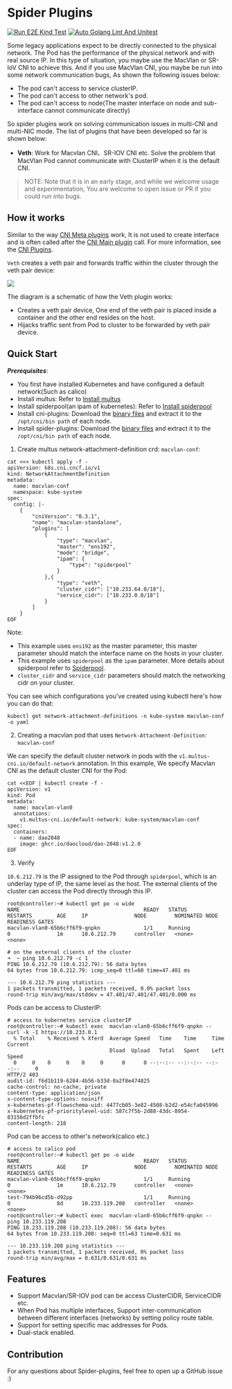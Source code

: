 # Spider Plugins

[![Run E2E Kind Test](https://github.com/spidernet-io/plugins/actions/workflows/e2e-test.yaml/badge.svg?branch=main)](https://github.com/spidernet-io/plugins/actions/workflows/e2e-test.yaml)
[![Auto Golang Lint And Unitest](https://github.com/spidernet-io/plugins/actions/workflows/lint-golang.yaml/badge.svg?branch=main)](https://github.com/spidernet-io/plugins/actions/workflows/lint-golang.yaml)

Some legacy applications expect to be directly connected to the physical network. The Pod has the performance of the physical network and with real source IP. In this type of situation, you maybe use the MacVlan or SR-IoV CNI to achieve this. And if you use MacVlan CNI, you maybe be run into some network communication bugs, As shown the following issues below:

- The pod can't access to service clusterIP.
- The pod can't access to other network's pod.
- The pod can't access to node(The master interface on node and sub-interface cannot communicate directly)

So spider plugins work on solving communication issues in multi-CNI and multi-NIC mode. The list of plugins that have been developed so far is shown below:

- **Veth**: Work for Macvlan CNI、SR-IOV CNI etc. Solve the problem that MacVlan Pod cannot communicate with ClusterIP when it is the default CNI.

> NOTE: Note that it is in an early stage, and while we welcome usage and experimentation, You are welcome to open issue or PR if you could run into bugs.

## How it works

Similar to the way [CNI Meta plugins](https://github.com/containernetworking/plugins/tree/main/plugins/meta) work, It is not used to create interface and is often called after the [CNI Main plugin](https://github.com/containernetworking/plugins/tree/main/plugins/main) call.
For more information, see the [CNI Plugins](https://www.cni.dev/plugins/current/).

`Veth` creates a veth pair and forwards traffic within the cluster through the veth pair device:

![](docs/images/veth.svg)

The diagram is a schematic of how the Veth plugin works: 

- Creates a veth pair device, One end of the veth pair is placed inside a container and the other end resides on the host.
- Hijacks traffic sent from Pod to cluster to be forwarded by veth pair device.

## Quick Start

_**Prerequisites**_:

- You first have installed Kubernetes and have configured a default network(Such as calico)
- Install multus: Refer to [Install multus](https://github.com/k8snetworkplumbingwg/multus-cni/blob/master/docs/quickstart.md)
- Install spiderpool(an ipam of kubernetes): Refer to [Install spiderpool](https://github.com/spidernet-io/spiderpool/blob/main/docs/usage/basic.md)
- Install cni-plugins: Download the [binary files](https://github.com/containernetworking/plugins/releases) and extract it to the `/opt/cni/bin path` of each node.
- Install spider-plugins:  Download the [binary files]() and extract it to the `/opt/cni/bin path` of each node.

1. Create multus network-attachment-definition crd: `macvlan-conf`:

```shell
cat <<< kubectl apply -f - 
apiVersion: k8s.cni.cncf.io/v1
kind: NetworkAttachmentDefinition
metadata:
  name: macvlan-conf
  namespace: kube-system
spec:
  config: |-
    {
        "cniVersion": "0.3.1",
        "name": "macvlan-standalone",
        "plugins": [
            {
                "type": "macvlan",
                "master": "ens192",
                "mode": "bridge",
                "ipam": {
                    "type": "spiderpool"
                }
            },{
                "type": "veth",
                "cluster_cidr": ["10.233.64.0/18"],
                "service_cidr": ["10.233.0.0/18"]
            }
        ]
    }
EOF
```

Note:

- This example uses `ens192` as the master parameter, this master parameter should match the interface name on the hosts in your cluster.
- This example uses `spiderpool` as the `ipam` parameter. More details about spiderpool refer to [Spiderpool](https://spidernet-io.github.io/spiderpool/).
- `cluster_cidr` and `service_cidr` parameters should match the networking cidr on your cluster.

You can see which configurations you've created using kubectl here's how you can do that:

```shell
kubectl get network-attachment-definitions -n kube-system macvlan-conf -o yaml
```

2. Creating a macvlan pod that uses `Network-Attachment-Definition`: `macvlan-conf`

We can specify the default cluster network in pods with the `v1.multus-cni.io/default-network` annotation. In this example, We specify Macvlan CNI as the default cluster CNI for the Pod: 

```shell
cat <<EOF | kubectl create -f -
apiVersion: v1
kind: Pod
metadata:
  name: macvlan-vlan0
  annotations:
    v1.multus-cni.io/default-network: kube-system/macvlan-conf
spec:
  containers:
  - name: dao2048
    image: ghcr.io/daocloud/dao-2048:v1.2.0
EOF
```

3. Verify

`10.6.212.79` is the IP assigned to the Pod through `spiderpool`, which is an underlay type of IP, the same level as the host. The external clients of the cluster can access the Pod directly through this IP.

```shell
root@controller:~# kubectl get po -o wide
NAME                                        READY   STATUS             RESTARTS        AGE     IP               NODE         NOMINATED NODE   READINESS GATES
macvlan-vlan0-65b6cff6f9-qnpkn              1/1     Running            0               1m      10.6.212.79      controller   <none>           <none>
```

```shell
# on the external clients of the cluster
➜  ~ ping 10.6.212.79 -c 1
PING 10.6.212.79 (10.6.212.79): 56 data bytes
64 bytes from 10.6.212.79: icmp_seq=0 ttl=60 time=47.401 ms

--- 10.6.212.79 ping statistics ---
1 packets transmitted, 1 packets received, 0.0% packet loss
round-trip min/avg/max/stddev = 47.401/47.401/47.401/0.000 ms
```

Pods can be access to ClusterIP:

```shell
# access to kubernetes service clusterIP
root@controller:~# kubectl exec  macvlan-vlan0-65b6cff6f9-qnpkn -- curl -k -I https://10.233.0.1
  % Total    % Received % Xferd  Average Speed   Time    Time     Time  Current
                                 Dload  Upload   Total   Spent    Left  Speed
  0     0    0     0    0     0      0      0 --:--:-- --:--:-- --:--:--     0
HTTP/2 403
audit-id: f6d1b119-6284-4b56-b33d-0a2f8e474825
cache-control: no-cache, private
content-type: application/json
x-content-type-options: nosniff
x-kubernetes-pf-flowschema-uid: 4477cb05-3e82-4508-b2d2-e54cfa045996
x-kubernetes-pf-prioritylevel-uid: 587c7f5b-2d88-43dc-8954-83156d2ffbfc
content-length: 218
```

Pod can be access to other's network(calico etc.)

```shell
# access to calico pod
root@controller:~# kubectl get po -o wide
NAME                                        READY   STATUS             RESTARTS        AGE     IP               NODE         NOMINATED NODE   READINESS GATES
macvlan-vlan0-65b6cff6f9-qnpkn              1/1     Running            0               1m      10.6.212.79      controller   <none>           <none>
test-794b96cd5b-d92pp                       1/1     Running            0               8d      10.233.119.208   controller   <none>           <none>
root@controller:~# kubectl exec  macvlan-vlan0-65b6cff6f9-qnpkn -- ping 10.233.119.208
PING 10.233.119.208 (10.233.119.208): 56 data bytes
64 bytes from 10.233.119.208: seq=0 ttl=63 time=0.631 ms

--- 10.233.119.208 ping statistics ---
1 packets transmitted, 1 packets received, 0% packet loss
round-trip min/avg/max = 0.631/0.631/0.631 ms
```

## Features

- Support Macvlan/SR-IOV pod can be access ClusterCIDR, ServiceCIDR etc.
- When Pod has multiple interfaces, Support inter-communication between different interfaces (networks) by setting policy route table.
- Support for setting specific mac addresses for Pods.
- Dual-stack enabled.

## Contribution

For any questions about Spider-plugins, feel free to open up a GitHub issue :)